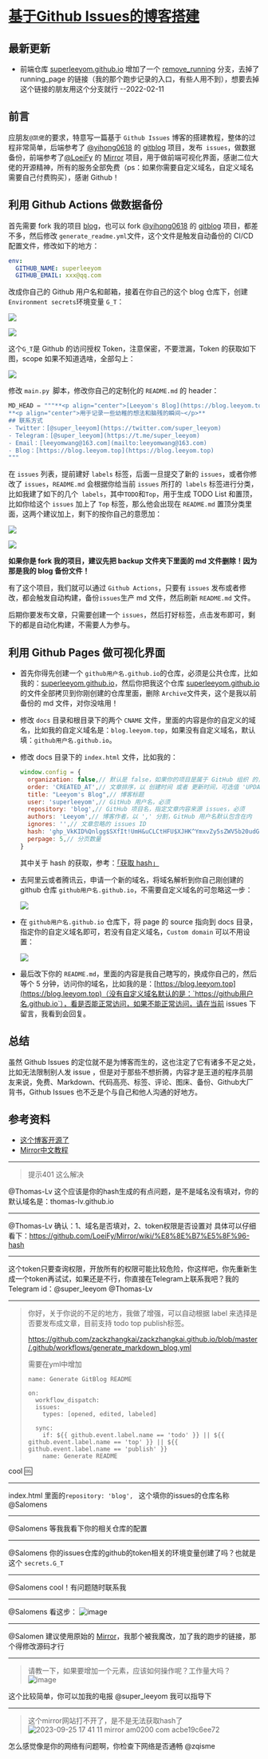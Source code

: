 # [基于Github Issues的博客搭建](https://github.com/superleeyom/blog/issues/38)

## 最新更新
- 前端仓库 [superleeyom.github.io](https://github.com/superleeyom/superleeyom.github.io) 增加了一个 [remove_running](https://github.com/superleeyom/superleeyom.github.io/tree/remove_running) 分支，去掉了 running_page 的链接（我的那个跑步记录的入口，有些人用不到），想要去掉这个链接的朋友用这个分支就行 --2022-02-11

## 前言

应朋友`@凯佬`的要求，特意写一篇基于 `Github Issues` 博客的搭建教程，整体的过程非常简单，后端参考了 [@yihong0618](https://github.com/yihong0618) 的 [gitblog](https://github.com/yihong0618/gitblog) 项目，发布` issues`，做数据备份，前端参考了[@LoeiFy](https://github.com/LoeiFy) 的 [Mirror](https://github.com/LoeiFy/Mirror) 项目，用于做前端可视化界面，感谢二位大佬的开源精神，所有的服务全部免费（ps：如果你需要自定义域名，自定义域名需要自己付费购买），感谢 Github！

## 利用 Github Actions 做数据备份

首先需要 fork 我的项目 [blog](https://github.com/superleeyom/blog)，也可以 fork [@yihong0618](https://github.com/yihong0618) 的 [gitblog](https://github.com/yihong0618/gitblog) 项目，都差不多，然后修改 `generate_readme.yml`文件，这个文件是触发自动备份的 CI/CD 配置文件，修改如下的地方：

```yml
env:
  GITHUB_NAME: superleeyom
  GITHUB_EMAIL: xxx@qq.com
```

改成你自己的 Github 用户名和邮箱，接着在你自己的这个 blog 仓库下，创建 `Environment secrets`环境变量 `G_T`：

![](https://raw.githubusercontent.com/superleeyom/blog/main/img/20210906215624.png)

![](https://raw.githubusercontent.com/superleeyom/blog/main/img/20210906220916.png)

这个`G_T`是 Github 的访问授权 Token，注意保密，不要泄漏，Token 的获取如下图，scope 如果不知道选啥，全部勾上：

![](https://raw.githubusercontent.com/superleeyom/blog/main/img/20210906215515.png)

修改 `main.py `脚本，修改你自己的定制化的 `README.md` 的 header：

```python
MD_HEAD = """**<p align="center">[Leeyom's Blog](https://blog.leeyom.top)</p>**
**<p align="center">用于记录一些幼稚的想法和脑残的瞬间~</p>**
## 联系方式
- Twitter：[@super_leeyom](https://twitter.com/super_leeyom)
- Telegram：[@super_leeyom](https://t.me/super_leeyom)
- Email：[leeyomwang@163.com](mailto:leeyomwang@163.com)
- Blog：[https://blog.leeyom.top](https://blog.leeyom.top)
"""
```

在 `issues` 列表，提前建好 `labels` 标签，后面一旦提交了新的 `issues`，或者你修改了 `issues`，`README.md` 会根据你给当前 `issues` 所打的` labels` 标签进行分类，比如我建了如下的几个` labels`，其中`TODO`和`Top`，用于生成 TODO List 和置顶，比如你给这个 `issues` 加上了 `Top` 标签，那么他会出现在 `README.md` 置顶分类里面，这两个建议加上，剩下的按你自己的意愿加：

![](https://raw.githubusercontent.com/superleeyom/blog/main/img/20210906220109.png)

![](https://raw.githubusercontent.com/superleeyom/blog/main/img/20210906220253.png)

**如果你是 fork 我的项目，建议先把 backup 文件夹下里面的 md 文件删除！因为那是我的 blog 备份文件！**

有了这个项目，我们就可以通过 `Github Actions`，只要有 `issues` 发布或者修改，都会触发自动构建，备份` issues `生产 md 文件，然后刷新 `README.md` 文件。

后期你要发布文章，只需要创建一个 `issues`，然后打好标签，点击发布即可，剩下的都是自动化构建，不需要人为参与。

## 利用 Github Pages 做可视化界面

- 首先你得先创建一个 `github用户名.github.io`的仓库，必须是公共仓库，比如我的：[superleeyom.github.io](https://github.com/superleeyom/superleeyom.github.io)，然后你把我这个仓库 [superleeyom.github.io](https://github.com/superleeyom/superleeyom.github.io) 的文件全部拷贝到你刚创建的仓库里面，删除 `Archive`文件夹，这个是我以前备份的 md 文件，对你没啥用！

- 修改 `docs` 目录和根目录下的两个 `CNAME` 文件，里面的内容是你的自定义的域名，比如我的自定义域名是：`blog.leeyom.top`，如果没有自定义域名，默认填：`github用户名.github.io`。

- 修改 docs 目录下的 `index.html` 文件，比如我的：

  ```js
  window.config = {
    organization: false,// 默认是 false，如果你的项目是属于 GitHub 组织 的，请设置为 true
    order: 'CREATED_AT',// 文章排序，以 创建时间 或者 更新时间，可选值 'UPDATED_AT'，'CREATED_AT'
    title: "Leeyom's Blog",// 博客标题
    user: 'superleeyom',// GitHub 用户名，必须
    repository: 'blog',// GitHub 项目名，指定文章内容来源 issues，必须
    authors: 'Leeyom',// 博客作者，以 ',' 分割，GitHub 用户名默认包含在内
    ignores: '',// 文章忽略的 issues ID
    hash: 'ghp_VkKID%Qnlgg$SXfIt!UmH&uCLCtHFU$XJHK^YmxvZy5sZWV5b20udG9w',// hash，必须
    perpage: 5,// 分页数量
  }
  ```

  其中关于 hash 的获取，参考：[「获取 hash」](https://github.com/LoeiFy/Mirror/wiki/%E8%8E%B7%E5%8F%96-hash)

- 去阿里云或者腾讯云，申请一个新的域名，将域名解析到你自己刚创建的 github 仓库 `github用户名.github.io`，不需要自定义域名的可忽略这一步：

  ![](https://raw.githubusercontent.com/superleeyom/blog/main/img/20210906222239.png)

- 在 `github用户名.github.io` 仓库下，将 page 的 source 指向到 docs 目录，指定你的自定义域名即可，若没有自定义域名，`Custom domain` 可以不用设置：

  ![](https://raw.githubusercontent.com/superleeyom/blog/main/img/20210906222539.png)

- 最后改下你的 `README.md`，里面的内容是我自己瞎写的，换成你自己的，然后等个 5 分钟，访问你的域名，比如我的是：[https://blog.leeyom.top](https://blog.leeyom.top)（没有自定义域名默认的是：`https://github用户名.github.io`），看是否能正常访问，如果不能正常访问，请在当前 issues 下留言，我看到会回复。

## 总结

虽然 Github Issues 的定位就不是为博客而生的，这也注定了它有诸多不足之处，比如无法限制别人发 issue ，但是对于那些不想折腾，内容才是王道的程序员朋友来说，免费、Markdown、代码高亮、标签、评论、图床、备份、Github大厂背书，Github Issues 也不乏是个与自己和他人沟通的好地方。

## 参考资料

- [这个博客开源了](https://github.com/yihong0618/gitblog/issues/177)
- [Mirror中文教程](https://github.com/LoeiFy/Mirror/wiki/%E4%B8%AD%E6%96%87%E6%95%99%E7%A8%8B)

---

> 提示401 这么解决

@Thomas-Lv 这个应该是你的hash生成的有点问题，是不是域名没有填对，你的默认域名是：thomas-lv.github.io

---

@Thomas-Lv 确认：1、域名是否填对，2、token权限是否设置对
具体可以仔细看下：https://github.com/LoeiFy/Mirror/wiki/%E8%8E%B7%E5%8F%96-hash

---

这个token只要查询权限，开放所有的权限可能比较危险，你这样吧，你先重新生成一个token再试试，如果还是不行，你直接在Telegram上联系我吧？我的Telegram id：@super_leeyom
@Thomas-Lv

---

> 你好，关于你说的不足的地方，我做了增强，可以自动根据 label 来选择是否要发布成文章，目前支持 todo top publish标签。
> 
> https://github.com/zackzhangkai/zackzhangkai.github.io/blob/master/.github/workflows/generate_markdown_blog.yml
> 
> 需要在yml中增加
> 
> ```
> name: Generate GitBlog README
> 
> on:
>   workflow_dispatch:
>   issues:
>     types: [opened, edited, labeled]
> 
>   sync:
>     if: ${{ github.event.label.name == 'todo' }} || ${{ github.event.label.name == 'top' }} || ${{ github.event.label.name == 'publish' }}
>     name: Generate README
> ```

cool 🆒

---

index.html 里面的`repository: 'blog', ` 这个填你的issues的仓库名称 @Salomens 

---

@Salomens 等我我看下你的相关仓库的配置

---

@Salomens 你的issues仓库的github的token相关的环境变量创建了吗？也就是这个 `secrets.G_T`

---

@Salomens cool！有问题随时联系我

---

@Salomens 看这步：
![image](https://user-images.githubusercontent.com/22115219/149603446-0d6b9d3b-aa7d-4469-9f65-10f0ec84d3f2.png)


---

@Salomen 建议使用原始的 [Mirror](https://github.com/LoeiFy/Mirror)，我那个被我魔改，加了我的跑步的链接，那个得修改源码才行

---

> 请教一下，如果要增加一个元素，应该如何操作呢？工作量大吗？ ![image](https://user-images.githubusercontent.com/73227570/190609213-ea3c9915-0387-41e9-bcdf-88c2b4c44b47.png)

这个比较简单，你可以加我的电报 @super_leeyom 我可以指导下

---

> 这个mirror网站打不开了，是不是无法获取hash了 ![2023-09-25 17 41 11 mirror am0200 com acbe19c6ee72](https://user-images.githubusercontent.com/61244668/270301030-cb471a4c-5b7c-45ca-8bff-beebd9dfe791.jpg)

怎么感觉像是你的网络有问题啊，你检查下网络是否通畅 @zqisme 